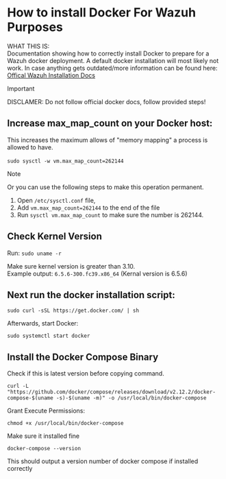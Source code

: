 # How to install Docker For Wazuh Purposes #

WHAT THIS IS:  
Documentation showing how to correctly install Docker to prepare for a Wazuh docker deployment. A default docker installation will most likely not work. In case anything gets outdated/more information can be found here: [Offical Wazuh Installation Docs](https://documentation.wazuh.com/current/deployment-options/docker/docker-installation.html)  

> [!IMPORTANT]
>DISCLAMER:  Do not follow official docker docs, follow provided steps!


## Increase max_map_count on your Docker host:
This increases the maximum allows of "memory mapping" a process is allowed to have.  <br> <br>
`sudo sysctl -w vm.max_map_count=262144`

> [!NOTE]
> Or you can use the following steps to make this operation permanent.
> 
> 1. Open `/etc/sysctl.conf` file, 
> 2. Add `vm.max_map_count=262144` to the end of the file
> 3. Run `sysctl vm.max_map_count` to make sure the number is 262144.

## Check Kernel Version

Run: `sudo uname -r`

Make sure kernel version is greater than 3.10.  
Example output: `6.5.6-300.fc39.x86_64` (Kernal version is 6.5.6)


## Next run the docker installation script:

`sudo curl -sSL https://get.docker.com/ | sh`

Afterwards, start Docker:

`sudo systemctl start docker`

## Install the Docker Compose Binary
Check if this is latest version before copying command.

`curl -L "https://github.com/docker/compose/releases/download/v2.12.2/docker-compose-$(uname -s)-$(uname -m)" -o /usr/local/bin/docker-compose`

Grant Execute Permissions:

`chmod +x /usr/local/bin/docker-compose`

Make sure it installed fine

`docker-compose --version`

This should output a version number of docker compose if installed correctly
